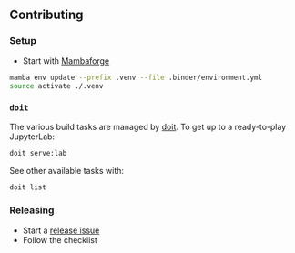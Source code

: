 ## Contributing

### Setup

- Start with [Mambaforge](https://github.com/conda-forge/miniforge)

```bash
mamba env update --prefix .venv --file .binder/environment.yml
source activate ./.venv
```

### `doit`

The various build tasks are managed by [doit](https://pydoit.org). To get up to a
ready-to-play JupyterLab:

```bash
doit serve:lab
```

See other available tasks with:

```bash
doit list
```

### Releasing

- Start a [release issue](https://github.com/jupyterlab-deck/issues)
- Follow the checklist
